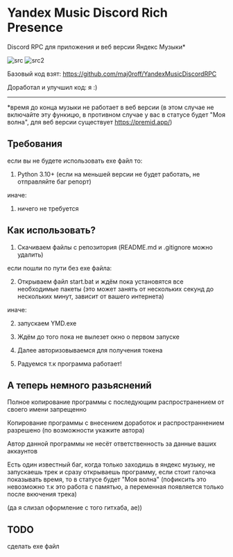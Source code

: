 # **Yandex Music Discord Rich Presence**
Discord RPC для приложения и веб версии Яндекс Музыки*

![src](https://img.shields.io/badge/source%20code-open-red)
![src2](https://img.shields.io/badge/language-python-blue)

Базовый код взят: https://github.com/maj0roff/YandexMusicDiscordRPC

Доработал и улучшил код: я :)

------------

*время до конца музыки не работает в веб версии (в этом случае не включайте эту функицю, в противном случае у вас в статусе будет "Моя волна", для веб версии существует https://premid.app/) 

## Требования
если вы не будете использовать ехе файл то:
1. Python 3.10+ (если на меньшей версии не будет работать, не отправляйте баг репорт)

иначе:
1. ничего не требуется 

## Как использовать?
1. Скачиваем файлы с репозитория (README.md и .gitignore можно удалить)

если пошли по пути без ехе файла:

2. Открываем файл start.bat и ждём пока установятся все необходимые пакеты (это может занять от нескольких секунд до нескольких минут, зависит от вашего интернета)

иначе:

2. запускаем YMD.exe


3. Ждём до того пока не вылезет окно о первом запуске
4. Далее авторизовываемся для получения токена
5. Радуемся т.к программа работает!


## А теперь немного разьяснений
Полное копирование программы с последующим распространением от своего имени запрещенно

Копирование программы с внесением доработок и распространнением разрешено (по возможности укажите автора)

Автор данной программы не несёт ответственность за данные ваших аккаунтов

Есть один известный баг, когда только заходишь в яндекс музыку, не запускаешь трек и сразу открываешь программу, если стоит галочка показывать время, то в статусе будет "Моя волна" (пофиксить это невозможно т.к это работа с памятью, а переменная появляется только после вкючения трека)

(да я слизал оформление с того гитхаба, ae))


## TODO
сделать exe файл

